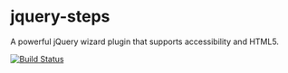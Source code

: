 jquery-steps
============

A powerful jQuery wizard plugin that supports accessibility and HTML5.

[![Build Status](https://secure.travis-ci.org/rstaib/jquery-steps.png)](http://travis-ci.org/rstaib/jquery-steps)
